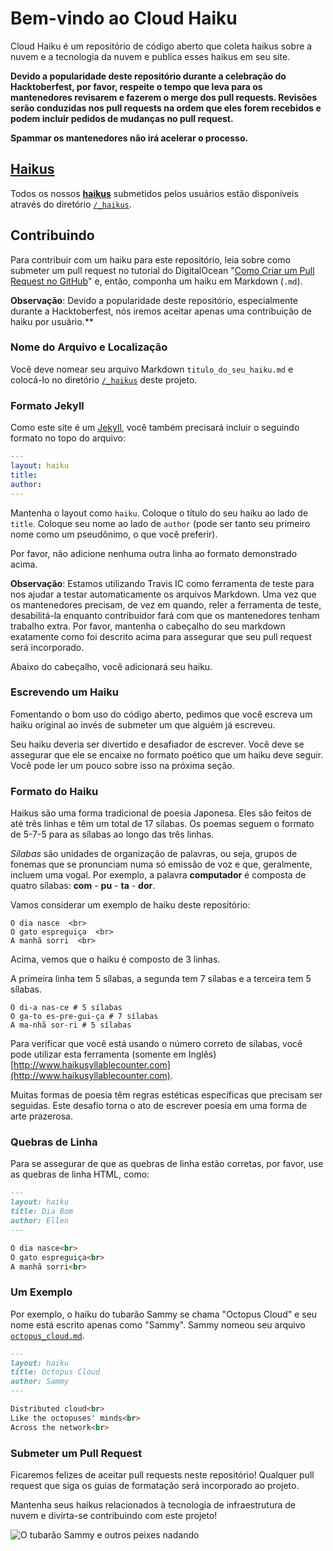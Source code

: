 # Bem-vindo ao Cloud Haiku

Cloud Haiku é um repositório de código aberto que coleta haikus sobre a nuvem e a tecnologia da nuvem e publica esses haikus em seu site.

**Devido a popularidade deste repositório durante a celebração do Hacktoberfest, por favor, respeite o tempo que leva para os mantenedores revisarem e fazerem o merge dos pull requests. Revisões serão conduzidas nos pull requests na ordem que eles forem recebidos e podem incluir pedidos de mudanças no pull request.**

**Spammar os mantenedores não irá acelerar o processo.**

## [Haikus](https://do-community.github.io/cloud_haiku/haikus/)

Todos os nossos **[haikus](https://do-community.github.io/cloud_haiku/haikus/)** submetidos pelos usuários estão disponíveis através do diretório [`/_haikus`](https://github.com/do-community/cloud_haiku/tree/master/_haikus).

## Contribuindo

Para contribuir com um haiku para este repositório, leia sobre como submeter um pull request no tutorial do DigitalOcean "[Como Criar um Pull Request no GitHub](https://www.digitalocean.com/community/tutorials/how-to-create-a-pull-request-on-github)" e, então, componha um haiku em Markdown (`.md`).

**Observação**: Devido a popularidade deste repositório, especialmente durante a Hacktoberfest, nós iremos aceitar apenas uma contribuição de haiku por usuário.**

### Nome do Arquivo e Localização

Você deve nomear seu arquivo Markdown `titulo_do_seu_haiku.md` e colocá-lo no diretório [`/_haikus`](https://github.com/do-community/cloud_haiku/tree/master/_haikus) deste projeto.

### Formato Jekyll

Como este site é um [Jekyll](https://jekyllrb.com/), você também precisará incluir o seguindo formato no topo do arquivo:

```yaml
---
layout: haiku
title:
author:
---
```

Mantenha o layout como `haiku`. Coloque o título do seu haiku ao lado de `title`. Coloque seu nome ao lado de `author` (pode ser tanto seu primeiro nome como um pseudônimo, o que você preferir).

Por favor, não adicione nenhuma outra linha ao formato demonstrado acima.

**Observação**: Estamos utilizando Travis IC como ferramenta de teste para nos ajudar a testar automaticamente os arquivos Markdown. Uma vez que os mantenedores precisam, de vez em quando, reler a ferramenta de teste, desabilitá-la enquanto contribuidor fará com que os mantenedores tenham trabalho extra. Por favor, mantenha o cabeçalho do seu markdown exatamente como foi descrito acima para assegurar que seu pull request será incorporado.

Abaixo do cabeçalho, você adicionará seu haiku.

### Escrevendo um Haiku

Fomentando o bom uso do código aberto, pedimos que você escreva um haiku original ao invés de submeter um que alguém já escreveu.

Seu haiku deveria ser divertido e desafiador de escrever. Você deve se assegurar que ele se encaixe no formato poético que um haiku deve seguir. Você pode ler um pouco sobre isso na próxima seção.

### Formato do Haiku

Haikus são uma forma tradicional de poesia Japonesa. Eles são feitos de até três linhas e têm um total de 17 sílabas. Os poemas seguem o formato de 5-7-5 para as sílabas ao longo das três linhas.

*Sílabas* são unidades de organização de palavras, ou seja, grupos de fonemas que se pronunciam numa só emissão de voz e que, geralmente, incluem uma vogal. Por exemplo, a palavra **computador** é composta de quatro sílabas: **com** - **pu** - **ta** - **dor**.

Vamos considerar um exemplo de haiku deste repositório:

```
O dia nasce  <br>
O gato espreguiça  <br>
A manhã sorri  <br>
```

Acima, vemos que o haiku é composto de 3 linhas.

A primeira linha tem 5 sílabas, a segunda tem 7 sílabas e a terceira tem 5 sílabas.

```
O di-a nas-ce # 5 sílabas
O ga-to es-pre-gui-ça # 7 sílabas
A ma-nhã sor-ri # 5 sílabas
```

Para verificar que você está usando o número correto de sílabas, você pode utilizar esta ferramenta (somente em Inglês) [http://www.haikusyllablecounter.com](http://www.haikusyllablecounter.com).

Muitas formas de poesia têm regras estéticas específicas que precisam ser seguidas. Este desafio torna o ato de escrever poesia em uma forma de arte prazerosa.

### Quebras de Linha

Para se assegurar de que as quebras de linha estão corretas, por favor, use as quebras de linha HTML, como:

```markdown
---
layout: haiku
title: Dia Bom
author: Ellen
---

O dia nasce<br>
O gato espreguiça<br>
A manhã sorri<br>
```

### Um Exemplo

Por exemplo, o haiku do tubarão Sammy se chama "Octopus Cloud" e seu nome está escrito apenas como "Sammy". Sammy nomeou seu arquivo [`octopus_cloud.md`](https://github.com/do-community/cloud_haiku/blob/master/_haikus/octopus_cloud.md).

```markdown
---
layout: haiku
title: Octopus Cloud
author: Sammy
---

Distributed cloud<br>
Like the octopuses' minds<br>
Across the network<br>
```

### Submeter um Pull Request

Ficaremos felizes de aceitar pull requests neste repositório! Qualquer pull request que siga os guias de formatação será incorporado ao projeto.

Mantenha seus haikus relacionados à tecnologia de infraestrutura de nuvem e divirta-se contribuindo com este projeto!

![O tubarão Sammy e outros peixes nadando](https://do-community.github.io/cloud_haiku/assets/swim.png)
